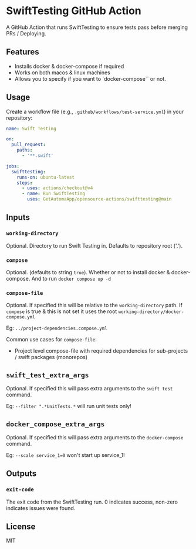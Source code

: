 # SwiftTesting GitHub Action

A GitHub Action that runs SwiftTesting to ensure tests pass before merging PRs / Deploying.

## Features

- Installs docker & docker-compose if required
- Works on both macos & linux machines
- Allows you to specify if you want to `docker-compose`` or not.

## Usage

Create a workflow file (e.g., `.github/workflows/test-service.yml`) in your repository:

```yaml
name: Swift Testing

on:
  pull_request:
    paths:
      - '**.swift'

jobs:
  swifttesting:
    runs-on: ubuntu-latest
    steps:
      - uses: actions/checkout@v4
      - name: Run SwiftTesting
        uses: GetAutomaApp/opensource-actions/swifttesting@main
```

## Inputs

### `working-directory`

Optional. Directory to run Swift Testing in. Defaults to repository root ('.').

### `compose`

Optional. (defaults to string `true`). Whether or not to install docker & docker-compose. And to run `docker compose up -d`

### `compose-file`

Optional. If specified this will be relative to the `working-directory` path. If `compose` is true & this is not set it uses the root `working-directory/docker-compose.yml`

Eg: `../project-dependencies.compose.yml`


Common use cases for `compose-file`:
- Project level compose-file with required dependencies for sub-projects / swift packages (monorepos)

## `swift_test_extra_args`

Optional. If specified this will pass extra arguments to the `swift test` command.

Eg: `--filter ".*UnitTests.*` will run unit tests only!

## `docker_compose_extra_args`

Optional. If specified this will pass extra arguments to the `docker-compose` command.

Eg: `--scale service_1=0` won't start up service_1!

## Outputs

### `exit-code`

The exit code from the SwiftTesting run. 0 indicates success, non-zero indicates issues were found.

## License

MIT
